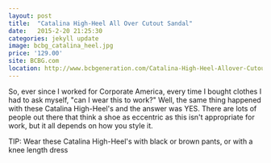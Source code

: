 ```yaml
---
layout: post
title:  "Catalina High-Heel All Over Cutout Sandal"
date:   2015-2-20 21:25:30
categories: jekyll update
image: bcbg_catalina_heel.jpg
price: '129.00'
site: BCBG.com
location: http://www.bcbgeneration.com/Catalina-High-Heel-Allover-Cutout-Sandal/CATALINA-001,default,pd.html?dwvar_CATALINA-001_color=001&cgid=shop-shoes#start=22&sz=20
---
```

So, ever since I worked for Corporate America, every time I bought clothes I had to ask myself, "can I wear this to work?" Well, the same thing happened with these Catalina High-Heel's and the answer was YES. There are lots of people out there that think a shoe as eccentric as this isn't appropriate for work, but it all depends on how you style it.

TIP: Wear these Catalina High-Heel's with black or brown pants, or with a knee length dress
